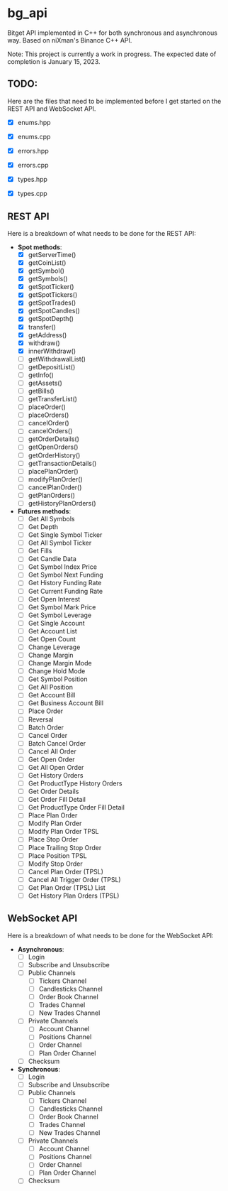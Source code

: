 # bg_api
Bitget API implemented in C++ for both synchronous and asynchronous way. Based on niXman's Binance C++ API.

Note: This project is currently a work in progress. The expected date of completion is January 15, 2023.

## TODO:

Here are the files that need to be implemented before I get started on the REST API and WebSocket API.

- [x] enums.hpp
- [x] enums.cpp
- [x] errors.hpp
- [x] errors.cpp
- [x] types.hpp
- [x] types.cpp


## REST API

Here is a breakdown of what needs to be done for the REST API:

- **Spot methods**:
    - [x] getServerTime()
    - [x] getCoinList()
    - [x] getSymbol()
    - [x] getSymbols()
    - [x] getSpotTicker()
    - [x] getSpotTickers()
    - [x] getSpotTrades()
    - [x] getSpotCandles()
    - [x] getSpotDepth()
    - [x] transfer()
    - [x] getAddress()
    - [x] withdraw()
    - [x] innerWithdraw()
    - [ ] getWithdrawalList()
    - [ ] getDepositList()
    - [ ] getInfo()
    - [ ] getAssets()
    - [ ] getBills()
    - [ ] getTransferList()
    - [ ] placeOrder()
    - [ ] placeOrders()
    - [ ] cancelOrder()
    - [ ] cancelOrders()
    - [ ] getOrderDetails()
    - [ ] getOpenOrders()
    - [ ] getOrderHistory()
    - [ ] getTransactionDetails()
    - [ ] placePlanOrder()
    - [ ] modifyPlanOrder()
    - [ ] cancelPlanOrder()
    - [ ] getPlanOrders()
    - [ ] getHistoryPlanOrders()
- **Futures methods**:
    - [ ] Get All Symbols
    - [ ] Get Depth
    - [ ] Get Single Symbol Ticker
    - [ ] Get All Symbol Ticker
    - [ ] Get Fills
    - [ ] Get Candle Data
    - [ ] Get Symbol Index Price
    - [ ] Get Symbol Next Funding
    - [ ] Get History Funding Rate
    - [ ] Get Current Funding Rate
    - [ ] Get Open Interest
    - [ ] Get Symbol Mark Price
    - [ ] Get Symbol Leverage
    - [ ] Get Single Account
    - [ ] Get Account List
    - [ ] Get Open Count
    - [ ] Change Leverage
    - [ ] Change Margin
    - [ ] Change Margin Mode
    - [ ] Change Hold Mode
    - [ ] Get Symbol Position
    - [ ] Get All Position
    - [ ] Get Account Bill
    - [ ] Get Business Account Bill
    - [ ] Place Order
    - [ ] Reversal
    - [ ] Batch Order
    - [ ] Cancel Order
    - [ ] Batch Cancel Order
    - [ ] Cancel All Order
    - [ ] Get Open Order
    - [ ] Get All Open Order
    - [ ] Get History Orders
    - [ ] Get ProductType History Orders
    - [ ] Get Order Details
    - [ ] Get Order Fill Detail
    - [ ] Get ProductType Order Fill Detail
    - [ ] Place Plan Order
    - [ ] Modify Plan Order
    - [ ] Modify Plan Order TPSL
    - [ ] Place Stop Order
    - [ ] Place Trailing Stop Order
    - [ ] Place Position TPSL
    - [ ] Modify Stop Order
    - [ ] Cancel Plan Order (TPSL)
    - [ ] Cancel All Trigger Order (TPSL)
    - [ ] Get Plan Order (TPSL) List
    - [ ] Get History Plan Orders (TPSL)

## WebSocket API

Here is a breakdown of what needs to be done for the WebSocket API:
- **Asynchronous**:
    - [ ] Login
    - [ ] Subscribe and Unsubscribe
    - [ ] Public Channels
        - [ ] Tickers Channel
        - [ ] Candlesticks Channel
        - [ ] Order Book Channel
        - [ ] Trades Channel
        - [ ] New Trades Channel
    - [ ] Private Channels
        - [ ] Account Channel
        - [ ] Positions Channel
        - [ ] Order Channel
        - [ ] Plan Order Channel
    - [ ] Checksum
- **Synchronous**:
    - [ ] Login
    - [ ] Subscribe and Unsubscribe
    - [ ] Public Channels
        - [ ] Tickers Channel
        - [ ] Candlesticks Channel
        - [ ] Order Book Channel
        - [ ] Trades Channel
        - [ ] New Trades Channel
    - [ ] Private Channels
        - [ ] Account Channel
        - [ ] Positions Channel
        - [ ] Order Channel
        - [ ] Plan Order Channel
    - [ ] Checksum
